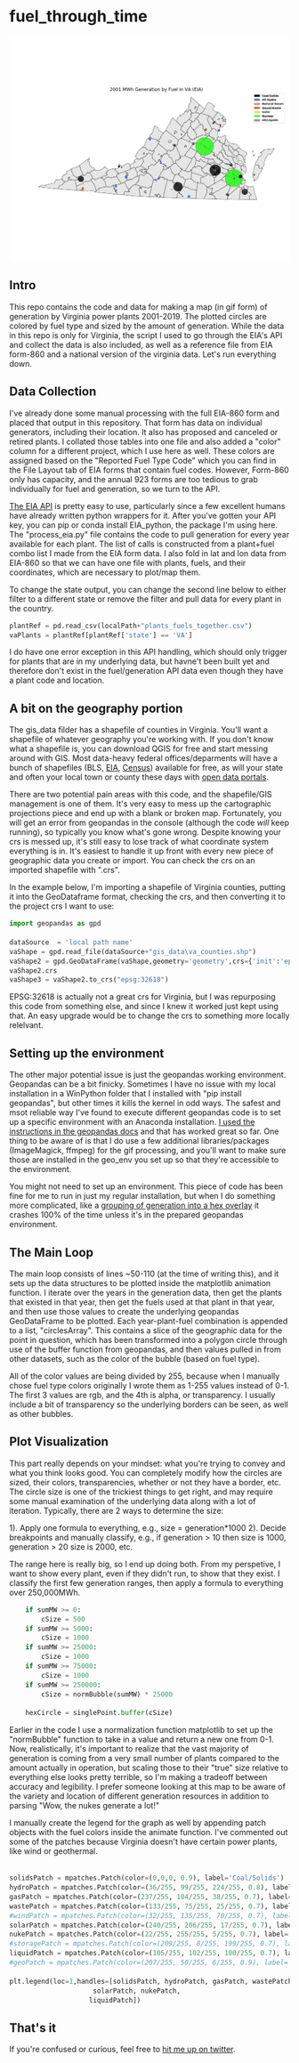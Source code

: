 # fuel_through_time
 
![VA Map Example](output/test9_va.gif) 

## Intro
This repo contains the code and data for making a map (in gif form) of generation by Virginia power plants 2001-2019. The plotted circles are colored by fuel type and sized by the amount of generation. 
While the data in this repo is only for Virginia, the script I used to go through the EIA's API and collect the data is also included, as well as a reference file from EIA form-860 and a national version of the virginia data. 
Let's run everything down.


## Data Collection
I've already done some manual processing with the full EIA-860 form and placed that output in this repository. That form has data on individual generators, including their location. It also has proposed and canceled or retired plants. I collated those tables into one file and also added a "color" column for a different project, which I use here as well. These colors are assigned based on the "Reported Fuel Type Code" which you can find in the File Layout tab of EIA forms that contain fuel codes. However, Form-860 only has capacity, and the annual 923 forms are too tedious to grab individually for fuel and generation, so we turn to the API.

[The EIA API](https://www.eia.gov/opendata/) is pretty easy to use, particularly since a few excellent humans have already written python wrappers for it. After you've gotten your API key, you can pip or conda install EIA_python, the package I'm using here. The "process_eia.py" file contains the code to pull generation for every year available for each plant. The list of calls is constructed from a plant+fuel combo list I made from the EIA form data. I also fold in lat and lon data from EIA-860 so that we can have one file with plants, fuels, and their coordinates, which are necessary to plot/map them. 

To change the state output, you can change the second line below to either filter to a different state or remove the filter and pull data for every plant in the country.

```python
plantRef = pd.read_csv(localPath+"plants_fuels_together.csv")
vaPlants = plantRef[plantRef['state'] == 'VA']
```

I do have one error exception in this API handling, which should only trigger for plants that are in my underlying data, but havne't been built yet and therefore don't exist in the fuel/generation API data even though they have a plant code and location. 

## A bit on the geography portion
The gis_data filder has a shapefile of counties in Virginia. You'll want a shapefile of whatever geography you're working with. If you don't know what a shapefile is, you can download QGIS for free and start messing around with GIS. Most data-heavy federal offices/deparments will have a bunch of shapefiles (BLS, [EIA](https://www.eia.gov/maps/layer_info-m.php), [Census](https://www.census.gov/geographies/mapping-files/time-series/geo/carto-boundary-file.html)) available for free, as will your state and often your local town or county these days with [open data portals](https://gisdata-arlgis.opendata.arcgis.com/). 

There are two potential pain areas with this code, and the shapefile/GIS management is one of them. It's very easy to mess up the cartographic projections piece and end up with a blank or broken map. Fortunately, you will get an error from geopandas in the console (although the code *will* keep running), so typically you know what's gone wrong. Despite knowing your crs is messed up, it's still easy to lose track of what coordinate system everything is in. It's easiest to handle it up front with every new piece of geographic data you create or import.  You can check the crs on an imported shapefile with ".crs". 

In the example below, I'm importing a shapefile of Virginia counties, putting it into the GeoDataframe format, checking the crs, and then converting it to the project crs I want to use:

```python
import geopandas as gpd 

dataSource  = 'local path name'
vaShape = gpd.read_file(dataSource+"gis_data\va_counties.shp")
vaShape2 = gpd.GeoDataFrame(vaShape,geometry='geometry',crs={'init':'epsg:4269'})
vaShape2.crs
vaShape3 = vaShape2.to_crs("epsg:32618")
```

EPSG:32618 is actually not a great crs for Virginia, but I was repurposing this code from something else, and since I knew it worked just kept using that. An easy upgrade would be to change the crs to something more locally relelvant.


## Setting  up the environment
The other major potential issue is just the geopandas working environment. Geopandas can be a bit finicky. Sometimes I have no issue with my local installation in a WinPython folder that I installed with "pip install geopandas", but other times it kills the kernel in odd ways. The safest and msot reliable way I've found to execute different geopandas code is to set up a specific environment with an Anaconda installation. [I used the instructions in the geopandas docs](https://geopandas.org/install.html) and that has worked great so far. One thing to be aware of is that I do use a few additional libraries/packages (ImageMagick, ffmpeg) for the gif processing, and you'll want to make sure those are installed in the geo_env you set up so that they're accessible to the environment. 

You might not need to set up an environment. This piece of code has been fine for me to run in just my regular installation, but when I do something more complicated, like a [grouping of generation into a hex overlay](https://twitter.com/ConnorWaldoch/status/1279159266788737024?s=20) it crashes 100% of the time unless it's in the prepared geopandas environment. 

## The Main Loop
The main loop consists of lines ~50-110 (at the time of writing this), and it sets up the data structures to be plotted inside the matplotlib animation function. I iterate over the years in the generation data, then get the plants that existed in that year, then get the fuels used at that plant in that year, and then use those values to create the underlying geopandas GeoDataFrame to be plotted. Each year-plant-fuel combination is appended to a list, "circlesArray". This contains a slice of the geographic data for the point in question, which has been transformed into a polygon circle through use of the buffer function from geopandas, and then values pulled in from other datasets, such as the color of the bubble (based on fuel type). 

All of the color values are being divided by 255, because when I manually chose fuel type colors originally I wrote them as 1-255 values instead of 0-1. The first 3 values are rgb, and the 4th is alpha, or transparency. I usually include a bit of transparency so the underlying borders can be seen, as well as other bubbles. 


## Plot Visualization
This part really depends on your mindset: what you're trying to convey and what you think looks good. You can completely modify how the circles are sized, their colors, transparencies, whether or not they have a border, etc. The circle size is one of the trickiest things to get right, and may require some manual examination of the underlying data along with a lot of iteration. Typically, there are 2 ways to determine the size:

1). Apply one formula to everything, e.g., size = generation*1000
2). Decide breakpoints and manually classify, e.g., if generation > 10 then size is 1000, generation > 20 size is 2000, etc.

The range here is really big, so I end up doing both. From my perspetive, I want to show every plant, even if they didn't run, to show that they exist. I classify the first few generation ranges, then apply a formula to everything over 250,000MWh. 

```python            
	if sumMW >= 0:
		cSize = 500
	if sumMW >= 5000:
		cSize = 1000
	if sumMW >= 25000:
		cSize = 1000
	if sumMW >= 75000:
		cSize = 1000  
	if sumMW >= 250000:
		cSize = normBubble(sumMW) * 25000

	hexCircle = singlePoint.buffer(cSize)
```

Earlier in the code I use a normalization function matplotlib to set up the "normBubble" function to take in a value and return a new one from 0-1. Now, realistically, it's important to realize that the vast majority of generation is coming from a very small number of plants compared to the amount actually in operation, but scaling those to their "true" size relative to everything else looks pretty terrible, so I'm making a tradeoff between accuracy and legibility. I prefer someone looking at this map to be aware of the variety and location of different generation resources in addition to parsing "Wow, the nukes generate a lot!"

I manually create the legend for the graph as well by appending patch objects with the fuel colors inside the animate function. I've commented out some of the patches because Virginia doesn't have certain power plants, like wind or geothermal.

```python    

solidsPatch = mpatches.Patch(color=(0,0,0, 0.9), label='Coal/Solids')
hydroPatch = mpatches.Patch(color=(36/255, 99/255, 224/255, 0.8), label='All Hydro')
gasPatch = mpatches.Patch(color=(237/255, 104/255, 38/255, 0.7), label='Natural Gases')
wastePatch = mpatches.Patch(color=(133/255, 75/255, 25/255, 0.7), label='Wood/Waste')
#windPatch = mpatches.Patch(color=(32/255, 135/255, 70/255, 0.7), label='Wind')
solarPatch = mpatches.Patch(color=(240/255, 206/255, 17/255, 0.7), label='Solar')
nukePatch = mpatches.Patch(color=(22/255, 255/255, 5/255, 0.7), label='Nuclear')
#storagePatch = mpatches.Patch(color=(209/255, 8/255, 199/255, 0.7), label='Storage')
liquidPatch = mpatches.Patch(color=(105/255, 102/255, 100/255, 0.7), label='Oil/Liquids')
#geoPatch = mpatches.Patch(color=(207/255, 50/255, 6/255, 0.9), label='Geothermal')

plt.legend(loc=1,handles=[solidsPatch, hydroPatch, gasPatch, wastePatch,
					 solarPatch, nukePatch,
					liquidPatch])
```

## That's it
If you're confused or curious, feel free to [hit me up on twitter](https://twitter.com/ConnorWaldoch). 